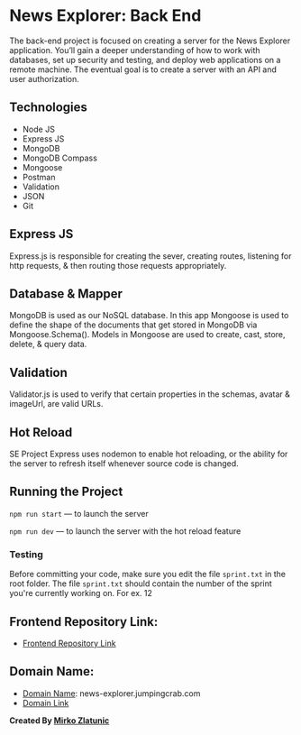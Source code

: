 # News Explorer: Back End

The back-end project is focused on creating a server for the News Explorer application. You’ll gain a deeper understanding of how to work with databases, set up security and testing, and deploy web applications on a remote machine. The eventual goal is to create a server with an API and user authorization.

## Technologies

- Node JS
- Express JS
- MongoDB
- MongoDB Compass
- Mongoose
- Postman
- Validation
- JSON
- Git

## Express JS

Express.js is responsible for creating the sever, creating routes,
listening for http requests, & then routing those requests appropriately.

## Database & Mapper

MongoDB is used as our NoSQL database. In this app Mongoose is used to define the shape of the
documents that get stored in MongoDB via Mongoose.Schema(). Models in Mongoose are used to
create, cast, store, delete, & query data.

## Validation

Validator.js is used to verify that certain properties in the schemas,
avatar & imageUrl, are valid URLs.

## Hot Reload

SE Project Express uses nodemon to enable hot reloading, or the ability for the server
to refresh itself whenever source code is changed.

## Running the Project

`npm run start` — to launch the server

`npm run dev` — to launch the server with the hot reload feature

### Testing

Before committing your code, make sure you edit the file `sprint.txt` in the root folder. The file `sprint.txt` should contain the number of the sprint you're currently working on. For ex. 12

## Frontend Repository Link:

- [Frontend Repository Link](https://github.com/mirkozlatunic/news-explorer-frontend)

## Domain Name:

- [Domain Name](www.news-explorer.jumpingcrab.com): news-explorer.jumpingcrab.com
- [Domain Link](api.news-explorer.jumpingcrab.com)

**Created By [Mirko Zlatunic](https://github.com/mirkozlatunic)**

